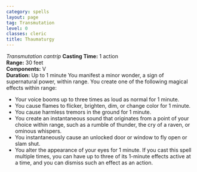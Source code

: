 ```yaml
---
category: spells
layout: page
tag: Transmutation
level: 0
classes: cleric
title: Thaumaturgy 
---
```

_Transmutation cantrip_ 
**Casting Time:** 1 action    
**Range:** 30 feet    
**Components:** V    
**Duration:** Up to 1 minute 
You manifest a minor wonder, a sign of supernatural power, within range. You create one of the following magical effects within range:
* Your voice booms up to three times as loud as normal for 1 minute.
* You cause flames to flicker, brighten, dim, or change color for 1 minute.
* You cause harmless tremors in the ground for 1 minute.
* You create an instantaneous sound that originates from a point of your choice within range, such as a rumble of thunder, the cry of a raven, or ominous whispers.
* You instantaneously cause an unlocked door or window to fly open or slam shut.
* You alter the appearance of your eyes for 1 minute. 
If you cast this spell multiple times, you can have up to three of its 1-minute effects active at a time, and you can dismiss such an effect as an action. 
